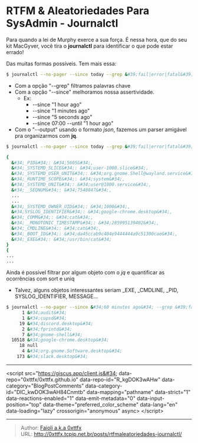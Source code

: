 # RTFM &amp; Aleatoriedades Para SysAdmin - Journalctl 


 Para quando a lei de Murphy exerce a sua força. É nessa hora, que do seu kit MacGyver, você tira o **journalctl**  para identificar o que pode estar errado!
 
 Das muitas formas possíveis. Tem mais essa:

```bash
$ journalctl --no-pager --since today --grep &#39;fail|error|fatal&#39; --output json|jq
```
- Com a opção &#34;--grep&#34; filtramos palavras chave
- Com a opção &#34;--since&#34; melhoramos nossa assertividade. 
	- Ex:
		- --since &#34;1 hour ago&#34;
		- --since &#34;1 minutes ago&#34;
		- --since &#34;5 seconds ago&#34;
		- --since 07:00 --until &#34;1 hour ago&#34;
- Com o &#34;--output&#34; usando o formato *json*, fazemos um parser amigável pra organizarmos com **jq**.

```bash
$ journalctl --no-pager --since today --grep &#39;fail|error|fatal&#39; --output json|jq

{
  &#34;_PID&#34;: &#34;5605&#34;,
  &#34;_SYSTEMD_SLICE&#34;: &#34;user-1000.slice&#34;,
  &#34;_SYSTEMD_USER_UNIT&#34;: &#34;org.gnome.Shell@wayland.service&#34;,
  &#34;_RUNTIME_SCOPE&#34;: &#34;system&#34;,
  &#34;_SYSTEMD_UNIT&#34;: &#34;user@1000.service&#34;,
  &#34;__SEQNUM&#34;: &#34;7540847&#34;,
  ...
  ...
  &#34;_SYSTEMD_OWNER_UID&#34;: &#34;1000&#34;,
  &#34;SYSLOG_IDENTIFIER&#34;: &#34;google-chrome.desktop&#34;,
  &#34;_COMM&#34;: &#34;cat&#34;,
  &#34;__MONOTONIC_TIMESTAMP&#34;: &#34;285995139402&#34;,
  &#34;_CMDLINE&#34;: &#34;cat&#34;,
  &#34;_BOOT_ID&#34;: &#34;da45ccab9c404e9444444a9c51300cae&#34;,
  &#34;_EXE&#34;: &#34;/usr/bin/cat&#34;
}
{
...
...
```

Ainda é possível filtrar por algum objeto com o *jq* e quantificar as ocorrências com sort e uniq
- Talvez, alguns objetos interessantes seriam _EXE, _CMDLINE, _PID, SYSLOG_IDENTIFIER, MESSAGE...    
```bash
$ journalctl --no-pager --since &#34;60 minutes ago&#34; --grep &#39;fail|error|fatal&#39; --output json|jq &#39;.SYSLOG_IDENTIFIER&#39; | sort | uniq -c
      1 &#34;audit&#34;
      1 &#34;cupsd&#34;
     19 &#34;discord.desktop&#34;
      2 &#34;fprintd&#34;
      7 &#34;gnome-shell&#34;
  10518 &#34;google-chrome.desktop&#34;
     18 null
      4 &#34;org.gnome.Software.desktop&#34;
    173 &#34;slack.desktop&#34;
``` 

---
&lt;script src=&#34;https://giscus.app/client.js&#34;
        data-repo=&#34;0xttfx/0xttfx.github.io&#34;
        data-repo-id=&#34;R_kgDOK3wAHw&#34;
        data-category=&#34;BlogPostComments&#34;
        data-category-id=&#34;DIC_kwDOK3wAH84Cnmtb&#34;
        data-mapping=&#34;pathname&#34;
        data-strict=&#34;1&#34;
        data-reactions-enabled=&#34;1&#34;
        data-emit-metadata=&#34;0&#34;
        data-input-position=&#34;top&#34;
        data-theme=&#34;preferred_color_scheme&#34;
        data-lang=&#34;en&#34;
        data-loading=&#34;lazy&#34;
        crossorigin=&#34;anonymous&#34;
        async&gt;
&lt;/script&gt;



---

> Author: [Faioli a.k.a 0xttfx](https://github.com/0xttfx)  
> URL: http://0xttfx.tcpip.net.br/posts/rtfmaleatoriedades-journalctl/  

